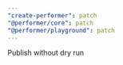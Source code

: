 ```yaml
---
"create-performer": patch
"@performer/core": patch
"@performer/playground": patch
---
```


Publish without dry run
